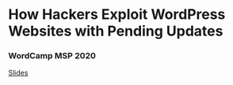 # How Hackers Exploit WordPress Websites with Pending Updates
### WordCamp MSP 2020
[Slides](https://github.com/WolfEsq/2020-Slides-WordCamp-MSP/blob/master/How-Hackers-Exploit-Websites-with-Pending-Updates.pdf)
